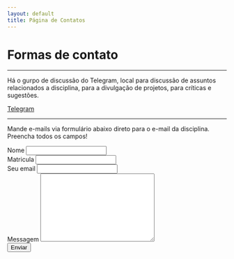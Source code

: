 ```yaml
---
layout: default
title: Página de Contatos
---
```


# Formas de contato

---

Há o gurpo de discussão do Telegram, local para discussão de assuntos relacionados a disciplina, para a divulgação de projetos, para críticas e sugestões.

[Telegram](https://t.me/joinchat/AAAAAEa_QXCd0Ws4Vslqrg)

---

Mande e-mails via formulário abaixo direto para o e-mail da disciplina. Preencha todos os campos!

<form method="POST" action="https://formspree.io/ufv.florestal.maf105@gmail.com">
    <label for="name">Nome</label>
    <input type="text" id="nome" name="Nome" class="full-width"><br>
    <label for="matricula">Matricula</label>
    <input type="text" id="matricula" name="Matricula" class="full-width"><br>
    <label for="email">Seu email</label>
    <input type="email" id="email" name="_replyto" class="full-width"><br>
    <label for="message">Messagem</label>
    <textarea name="message" id="Messagem" cols="30" rows="10" class="full-width"></textarea><br>
    <input type="submit" value="Enviar" class="button">
</form>

